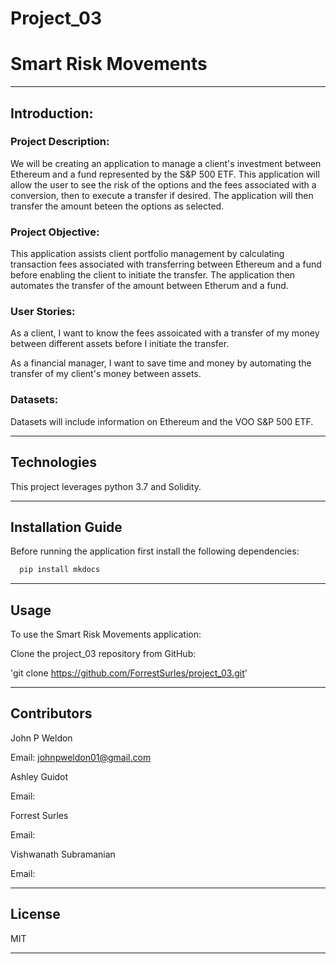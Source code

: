 # Project_03

# Smart Risk Movements

---

## Introduction:

### Project Description:

We will be creating an application to manage a client's investment between Ethereum and a fund represented by the S&P 500 ETF. This application will allow the user to see the risk of the options and the fees associated with a conversion, then to execute a transfer if desired. The application will then transfer the amount beteen the options as selected.

### Project Objective:

This application assists client portfolio management by calculating transaction fees associated with transferring between Ethereum and a fund before enabling the client to initiate the transfer. The application then automates the transfer of the amount between Etherum and a fund.

### User Stories:

As a client, I want to know the fees assoicated with a transfer of my money between different assets before I initiate the transfer.

As a financial manager, I want to save time and money by automating the transfer of my client's money between assets.

### Datasets:

Datasets will include information on Ethereum and the VOO S&P 500 ETF.

---

## Technologies

This project leverages python 3.7 and Solidity.

---

## Installation Guide

Before running the application first install the following dependencies:

```python
  pip install mkdocs
```

---

## Usage

To use the Smart Risk Movements application:

Clone the project_03 repository from GitHub:

'git clone https://github.com/ForrestSurles/project_03.git'

---

## Contributors

John P Weldon

Email: johnpweldon01@gmail.com

Ashley Guidot

Email:

Forrest Surles

Email:

Vishwanath Subramanian

Email:

---

## License

MIT

---
